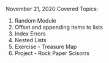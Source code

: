 November 21, 2020 Covered Topics:
01. Random Module
02. Offset and appending items to lists
03. Index Errors
04. Nested Lists
05. Exercise - Treasure Map
06. Project - Rock Paper Scisorrs
